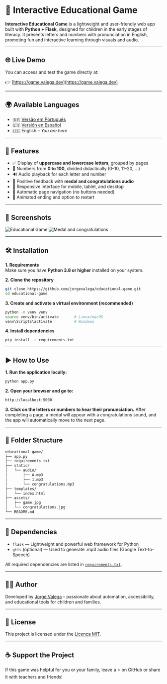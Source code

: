 # 🧠 Interactive Educational Game

**Interactive Educational Game** is a lightweight and user-friendly web app built with **Python + Flask**, designed for children in the early stages of literacy. It presents letters and numbers with pronunciation in English, promoting fun and interactive learning through visuals and audio.

---

## 🌐 Live Demo

You can access and test the game directly at:

👉 [https://game.valega.dev](https://game.valega.dev)

---

## 🌍 Available Languages

- 🇧🇷 [Versão em Português](https://github.com/jorgevalega/jogo-educativo)
- 🇪🇸 [Versión en Español](https://github.com/jorgevalega/juego-educativo)
- 🇺🇸 English – *You are here*

---

## 🚀 Features

- ✅ Display of **uppercase and lowercase letters**, grouped by pages
- 🔢 Numbers from **0 to 100**, divided didactically (0–10, 11–20, ...)
- 🔊 Audio playback for each letter and number
- 🏅 Positive feedback with **medal and congratulations audio**
- 📱 Responsive interface for mobile, tablet, and desktop
- 🔄 Automatic page navigation (no buttons needed)
- 🎉 Animated ending and option to restart

---

## 📸 Screenshots

![Educational Game](assets/screenshot_01.jpg)
![Medal and congratulations](assets/screenshot_02.jpg)

---

## 🛠️ Installation

**1. Requirements**  
Make sure you have **Python 3.8 or higher** installed on your system.

**2. Clone the repository**

```bash
git clone https://github.com/jorgevalega/educational-game.git
cd educational-game
```

**3. Create and activate a virtual environment (recommended)**

```bash
python -m venv venv
source venv/bin/activate       # Linux/macOS
venv\Scripts\activate          # Windows
```
**4. Install dependencies**

```bash
pip install -r requirements.txt
```

---

## ▶️ How to Use

**1. Run the application locally:**

```bash
python app.py
```

**2. Open your browser and go to:**

```bash
http://localhost:5000
```

**3. Click on the letters or numbers to hear their pronunciation.**
After completing a page, a medal will appear with a congratulations sound, and the app will automatically move to the next page.

---

## 📁 Folder Structure

```bash
educational-game/
├── app.py
├── requirements.txt
├── static/
│   └── audio/
│       ├── A.mp3
│       ├── 1.mp3
│       └── congratulations.mp3
├── templates/
│   └── index.html
├── assets/
│   ├── game.jpg
│   └── congratulations.jpg
└── README.md
```

---

## 🧾 Dependencies

- `flask` — Lightweight and powerful web framework for Python
- `gtts` (optional) — Used to generate .mp3 audio files (Google Text-to-Speech)

All required dependencies are listed in [`requirements.txt`](requirements.txt).

---

## 🧑‍💻 Author

Developed by [Jorge Valega](https://github.com/jorgevalega) – passionate about automation, accessibility, and educational tools for children and families.

---

## 📄 License

This project is licensed under the [Licença MIT](LICENSE).

---

## ☕ Support the Project

If this game was helpful for you or your family, leave a ⭐ on GitHub or share it with teachers and friends!
